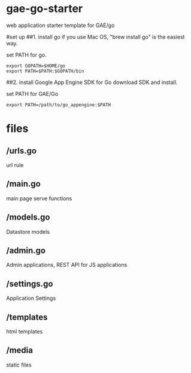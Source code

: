 gae-go-starter
==============

web application starter template for GAE/go

#set up
##1. install go
if you use Mac OS, "brew install go" is the easiest way.

set PATH for go.
```
export GOPATH=$HOME/go
export PATH=$PATH:$GOPATH/bin
```

##2. install Google App Engine SDK for Go
download SDK and install.

set PATH for GAE/Go
```
export PATH=/path/to/go_appengine:$PATH
```

# files
## /urls.go
url rule

## /main.go
main page serve functions

## /models.go
Datastore models

## /admin.go
Admin applications, REST API for JS applications

## /settings.go
Application Settings

## /templates
html templates

## /media
static files
